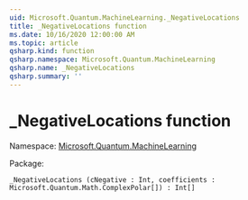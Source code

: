 ```yaml
---
uid: Microsoft.Quantum.MachineLearning._NegativeLocations
title: _NegativeLocations function
ms.date: 10/16/2020 12:00:00 AM
ms.topic: article
qsharp.kind: function
qsharp.namespace: Microsoft.Quantum.MachineLearning
qsharp.name: _NegativeLocations
qsharp.summary: ''
---
```


# _NegativeLocations function

Namespace: [Microsoft.Quantum.MachineLearning](xref:Microsoft.Quantum.MachineLearning)

Package: [](https://nuget.org/packages/)




```Q#
_NegativeLocations (cNegative : Int, coefficients : Microsoft.Quantum.Math.ComplexPolar[]) : Int[]
```
